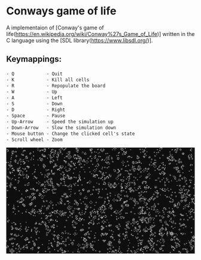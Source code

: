 # Conways game of life
A implementaion of [Conway's game of life(https://en.wikipedia.org/wiki/Conway%27s_Game_of_Life)] written in the C language using the [SDL library(https://www.libsdl.org/)].

## Keymappings:
    - Q            - Quit
    - K            - Kill all cells
    - R            - Repopulate the board
    - W            - Up
    - A            - Left
    - S            - Down
    - D            - Right
    - Space        - Pause
    - Up-Arrow     - Speed the simulation up
    - Down-Arrow   - Slow the simulation down
    - Mouse button - Change the clicked cell's state
    - Scroll wheel - Zoom
![Alt text](example_pictures/conways_game_of_life.png?raw=true "Title")
